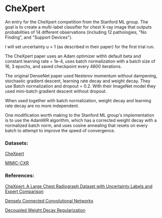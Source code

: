 CheXpert
==============================

An entry for the CheXpert competition from the Stanford ML group. The goal is to create a multi-label classifier for chest X-ray image that outputs probabilities of 14 different observations (including 12 pathologies, "No Finding", and "Support Devices").

I will set uncertainty u = 1 (as described in their paper) for the first trial run.

The CheXpert paper uses an Adam optimizer withh default beta and constant learning rate = 1e-4, uses batch normalization with a batch size of 16, 3 epochs, and saved checkpoint every 4800 iterations. 

The original DenseNet paper used Nesterov momentum without dampening, stochastic gradient descent, learning rate decay and weight decay. They use Batch normalization and dropout = 0.2. With their ImageNet model they used mini-batch gradient descent without dropout.

When used together with batch normalization, weight decay and learning rate decay are no more independent. 

One modification worth making to the Stanford ML group's implementation is to use the AdamWR algorithm, which has a corrected weight decay with a normalized batch norm, and uses cosine annealing that resets on every batch to attempt to improve the speed of convergence.

### Datasets:

[CheXpert](https://stanfordmlgroup.github.io/competitions/chexpert/)

[MIMIC-CXR](https://physionet.org/physiobank/database/mimiccxr/)

### References:

[CheXpert: A Large Chest Radiograph Dataset with Uncertainty Labels and Expert Comparison](https://arxiv.org/abs/1901.07031)

[Densely Connected Convolutional Networks](https://arxiv.org/abs/1608.06993)

[Decoupled Weight Decay Regularization](https://arxiv.org/pdf/1711.05101.pdf)
